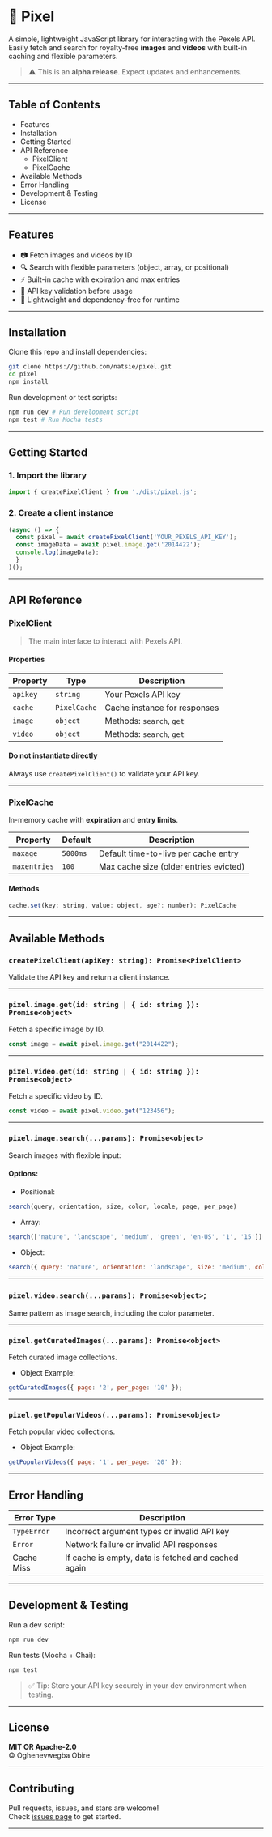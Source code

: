 # 📸 Pixel

A simple, lightweight JavaScript library for interacting with the Pexels API. Easily fetch and search for royalty-free **images** and **videos** with built-in caching and flexible parameters.

> ⚠️ This is an **alpha release**. Expect updates and enhancements.

* * *

## Table of Contents

- Features
- Installation
- Getting Started
- API Reference
    - PixelClient
    - PixelCache
- Available Methods
- Error Handling
- Development & Testing
- License

* * *

## Features

- 📷 Fetch images and videos by ID
- 🔍 Search with flexible parameters (object, array, or positional)
- ⚡ Built-in cache with expiration and max entries
- 🔑 API key validation before usage
- 🧩 Lightweight and dependency-free for runtime

* * *

## Installation

Clone this repo and install dependencies:

```bash
git clone https://github.com/natsie/pixel.git
cd pixel
npm install
```

Run development or test scripts:

```bash
npm run dev # Run development script
npm test # Run Mocha tests
```

* * *

## Getting Started

### 1. Import the library

```javascript
import { createPixelClient } from './dist/pixel.js';
```

### 2. Create a client instance

```javascript
(async () => {
  const pixel = await createPixelClient('YOUR_PEXELS_API_KEY');
  const imageData = await pixel.image.get('2014422');
  console.log(imageData);
  }
)();
```

* * *

## API Reference

### PixelClient

> 
> The main interface to interact with Pexels API.

#### Properties

| Property | Type | Description |
| --- | --- | --- |
| `apikey` | `string` | Your Pexels API key |
| `cache` | `PixelCache` | Cache instance for responses |
| `image` | `object` | Methods: `search`, `get` |
| `video` | `object` | Methods: `search`, `get` |

#### Do not instantiate directly

Always use `createPixelClient()` to validate your API key.

* * *

### PixelCache

In-memory cache with **expiration** and **entry limits**.

| Property | Default | Description |
| --- | --- | --- |
| `maxage` | `5000ms` | Default time-to-live per cache entry |
| `maxentries` | `100` | Max cache size (older entries evicted) |

#### Methods

```javascript
cache.set(key: string, value: object, age?: number): PixelCache
```

* * *

## Available Methods

### ```createPixelClient(apiKey: string): Promise<PixelClient>```

Validate the API key and return a client instance.

* * *

### ```pixel.image.get(id: string | { id: string }): Promise<object>```

Fetch a specific image by ID.

```javascript
const image = await pixel.image.get("2014422");
```

* * *

### ```pixel.video.get(id: string | { id: string }): Promise<object>```

Fetch a specific video by ID.

```javascript
const video = await pixel.video.get("123456");
```

* * *

### ```pixel.image.search(...params): Promise<object>```

Search images with flexible input:

#### Options:

- Positional:

```javascript
search(query, orientation, size, color, locale, page, per_page)
```

- Array:

```javascript
search(['nature', 'landscape', 'medium', 'green', 'en-US', '1', '15'])
```

- Object:

```javascript
search({ query: 'nature', orientation: 'landscape', size: 'medium', color: 'green', locale: 'en-US', page: '1', per_page: '15'});
```

* * *

### ```pixel.video.search(...params): Promise<object>```;

Same pattern as image search, including the color parameter.

* * *

### ```pixel.getCuratedImages(...params): Promise<object>```

Fetch curated image collections.

- Object Example:

```javascript
getCuratedImages({ page: '2', per_page: '10' });
```

* * *

### ```pixel.getPopularVideos(...params): Promise<object>```

Fetch popular video collections.

- Object Example:

```javascript
getPopularVideos({ page: '1', per_page: '20' });
```

* * *

## Error Handling

| Error Type | Description |
| --- | --- |
| `TypeError` | Incorrect argument types or invalid API key |
| `Error` | Network failure or invalid API responses |
| Cache Miss | If cache is empty, data is fetched and cached again |

* * *

## Development & Testing

Run a dev script:

```bash
npm run dev
```

Run tests (Mocha + Chai):

```bash
npm test
```

> 
> ✅ Tip: Store your API key securely in your dev environment when testing.

* * *

## License

**MIT OR Apache-2.0**  
© Oghenevwegba Obire

* * *

## Contributing

Pull requests, issues, and stars are welcome!  
Check [issues page](https://github.com/natsie/pixel/issues) to get started.

* * *